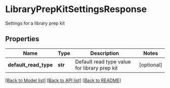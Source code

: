 # LibraryPrepKitSettingsResponse

Settings for a library prep kit

## Properties
Name | Type | Description | Notes
------------ | ------------- | ------------- | -------------
**default_read_type** | **str** | Default read type value for library prep kit | [optional] 

[[Back to Model list]](../README.md#documentation-for-models) [[Back to API list]](../README.md#documentation-for-api-endpoints) [[Back to README]](../README.md)


